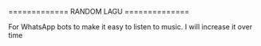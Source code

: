 =============   RANDOM LAGU   ==============

For WhatsApp bots to make it easy to listen to music. 
I will increase it over time 
